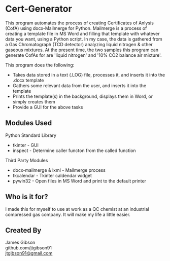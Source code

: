 # Cert-Generator

This program automates the process of creating Certificates of Anlysis (CofA) using docx-Mailmerge for Python. Mailmerge is a process of creating a template file in MS Word and filling that template with whatever data you want, using a Python script. In my case, the data is gathered from a Gas Chromatograph (TCD detector) analyzing liquid nitrogen & other gaseous mixtures. At the present time, the two samples this program can generate CofAs for are 'liquid nitrogen' and '10% CO2 balance air mixture'.

This program does the following:
  - Takes data stored in a text (.LOG) file, processes it, and inserts it into the .docx template
  - Gathers some relevant data from the user, and inserts it into the template
  - Prints the template(s) in the background, displays them in Word, or simply creates them
  - Provide a GUI for the above tasks
  

## Modules Used

Python Standard Library
  - tkinter - GUI
  - inspect - Determine caller functon from the called function

Third Party Modules
  - docx-mailmerge & lxml - Mailmerge process
  - tkcalendar - Tkinter caldendar widget
  - pywin32 - Open files in MS Word and print to the default printer
  
## Who is it for?

I made this for myself to use at work as a QC chemist at an industrial compressed gas company. It will make my life a little easier.

## Created By

James Gibson  
github.com/jtgibson91  
jtgibson91@gmail.com
